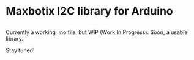 # Maxbotix I2C library for Arduino

##
Currently a working .ino file, but WIP (Work In Progress). Soon, a usable library.

Stay tuned!
